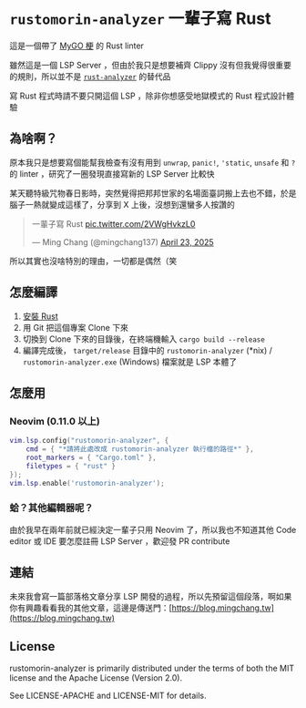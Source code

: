 # `rustomorin-analyzer` 一輩子寫 Rust

這是一個帶了 [MyGO 梗](https://game.udn.com/game/story/122089/8357672) 的 Rust linter

雖然這是一個 LSP Server ，但由於我只是想要補齊 Clippy 沒有但我覺得很重要的規則，所以並不是 [`rust-analyzer`](https://github.com/rust-lang/rust-analyzer) 的替代品

寫 Rust 程式時請不要只開這個 LSP ，除非你想感受地獄模式的 Rust 程式設計體驗

## 為啥啊？

原本我只是想要寫個能幫我檢查有沒有用到 `unwrap`, `panic!`, `'static`, `unsafe` 和 `?` 的 linter ，研究了一圈發現直接寫新的 LSP Server 比較快

某天聽特級咒物春日影時，突然覺得把邦邦世家的名場面臺詞搬上去也不錯，於是腦子一熱就變成這樣了，分享到 X 上後，沒想到還蠻多人按讚的

<blockquote class="twitter-tweet" data-dnt="true"><p lang="zh" dir="ltr">一輩子寫 Rust <a href="https://t.co/2VWgHvkzL0">pic.twitter.com/2VWgHvkzL0</a></p>&mdash; Ming Chang (@mingchang137) <a href="https://twitter.com/mingchang137/status/1914984493540409550?ref_src=twsrc%5Etfw">April 23, 2025</a></blockquote>

所以其實也沒啥特別的理由，一切都是偶然（笑

## 怎麼編譯

1. [安裝 Rust](https://rustup.rs)
2. 用 Git 把這個專案 Clone 下來
3. 切換到 Clone 下來的目錄後，在終端機輸入 `cargo build --release`
4. 編譯完成後， `target/release` 目錄中的 `rustomorin-analyzer` (*nix) / `rustomorin-analyzer.exe` (Windows) 檔案就是 LSP 本體了

## 怎麼用

### Neovim (0.11.0 以上)

```lua
vim.lsp.config("rustomorin-analyzer", {
    cmd = { "*請將此處改成 rustomorin-analyzer 執行檔的路徑*" },
    root_markers = { "Cargo.toml" },
    filetypes = { "rust" }
});
vim.lsp.enable('rustomorin-analyzer');
```

### 蛤？其他編輯器呢？

由於我早在兩年前就已經決定一輩子只用 Neovim 了，所以我也不知道其他 Code editor 或 IDE 要怎麼註冊 LSP Server ，歡迎發 PR contribute

## 連結

未來我會寫一篇部落格文章分享 LSP 開發的過程，所以先預留這個段落，啊如果你有興趣看看我的其他文章，這邊是傳送門：[https://blog.mingchang.tw](https://blog.mingchang.tw)

## License

rustomorin-analyzer is primarily distributed under the terms of both the MIT
license and the Apache License (Version 2.0).

See LICENSE-APACHE and LICENSE-MIT for details.
